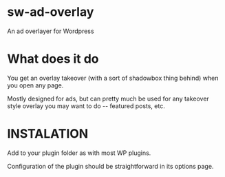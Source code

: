 sw-ad-overlay
=============

An ad overlayer for Wordpress

What does it do
=============

You get an overlay takeover (with a sort of shadowbox thing behind) when you open any page.

Mostly designed for ads, but can pretty much be used for any takeover style overlay you may want to do -- featured posts, etc.


INSTALATION
=============

Add to your plugin folder as with most WP plugins.

Configuration of the plugin should be straightforward in its options page.
